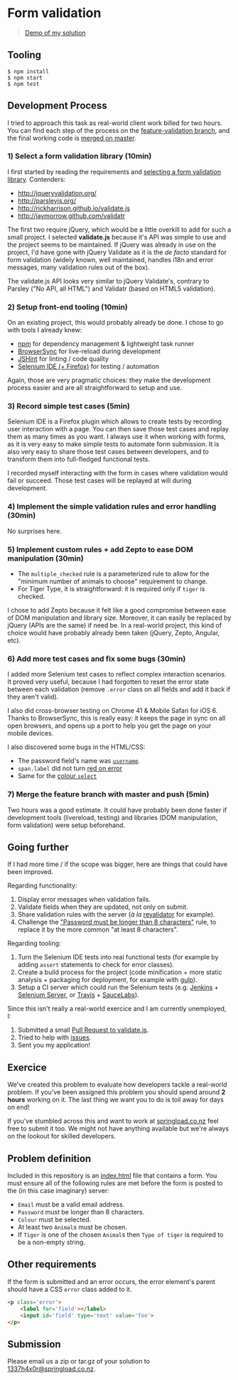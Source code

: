 Form validation
=======================

>[Demo of my solution](https://rawgit.com/ThibWeb/form-validation-problem/master/index.html)

## Tooling

~~~
$ npm install
$ npm start
$ npm test
~~~

## Development Process

I tried to approach this task as real-world client work billed for two hours. You can find each step of the process on the [feature-validation branch](https://github.com/ThibWeb/form-validation-problem/commits/feature-validation), and the final working code is [merged on master](https://rawgit.com/ThibWeb/form-validation-problem/master/index.html).

### 1) Select a form validation library (10min)

I first started by reading the requirements and [selecting a form validation library](https://www.javascripting.com/search?q=valid). Contenders:

- http://jqueryvalidation.org/
- http://parsleyjs.org/
- http://rickharrison.github.io/validate.js
- http://jaymorrow.github.com/validatr

The first two require jQuery, which would be a little overkill to add for such a small project. I selected __validate.js__ because it's API was simple to use and the project seems to be maintained. If jQuery was already in use on the project, I'd have gone with jQuery Validate as it is the _de facto_ standard for form validation (widely known, well maintained, handles i18n and error messages, many validation rules out of the box).

The validate.js API looks very similar to jQuery Validate's, contrary to Parsley ("No API, all HTML") and Validatr (based on HTML5 validation).

### 2) Setup front-end tooling (10min)

On an existing project, this would probably already be done. I chose to go with tools I already knew:

- [npm](http://npmjs.com/) for dependency management & lightweight task runner
- [BrowserSync](http://www.browsersync.io/) for live-reload during development
- [JSHint](http://jshint.com/) for linting / code quality
- [Selenium IDE (+ Firefox)](http://www.seleniumhq.org/projects/ide/) for testing / automation

Again, those are very pragmatic choices: they make the development process easier and are all straightforward to setup and use.

### 3) Record simple test cases (5min)

Selenium IDE is a Firefox plugin which allows to create tests by recording user interaction with a page. You can then save those test cases and replay them as many times as you want. I always use it when working with forms, as it is very easy to make simple tests to automate form submission. It is also very easy to share those test cases between developers, and to transform them into full-fledged functional tests.

I recorded myself interacting with the form in cases where validation would fail or succeed. Those test cases will be replayed at will during development.

### 4) Implement the simple validation rules and error handling (30min)

No surprises here.

### 5) Implement custom rules + add Zepto to ease DOM manipulation (30min)

- The `multiple_checked` rule is a parameterized rule to allow for the "minimum number of animals to choose" requirement to change.
- For Tiger Type, it is straightforward: it is required only if `tiger` is checked.

I chose to add Zepto because it felt like a good compromise between ease of DOM manipulation and library size. Moreover, it can easily be replaced by jQuery (APIs are the same) if need be. In a real-world project, this kind of choice would have probably already been taken (jQuery, Zepto, Angular, etc).

### 6) Add more test cases and fix some bugs (30min)

I added more Selenium test cases to reflect complex interaction scenarios. It proved very useful, because I had forgotten to reset the error state between each validation (remove `.error` class on all fields and add it back if they aren't valid).

I also did cross-browser testing on Chrome 41 & Mobile Safari for iOS 6. Thanks to BrowserSync, this is really easy: it keeps the page in sync on all open browsers, and opens up a port to help you get the page on your mobile devices.

I also discovered some bugs in the HTML/CSS:

- The password field's name was [`username`](https://github.com/springload/form-validation-problem/blob/f0b377821184bdd8bca3d742f9ed17f9d0334266/index.html#L166).
- `span.label` did not turn [red on error](https://github.com/springload/form-validation-problem/blob/f0b377821184bdd8bca3d742f9ed17f9d0334266/index.html#L140)
- Same for the [colour `select`](https://github.com/springload/form-validation-problem/blob/f0b377821184bdd8bca3d742f9ed17f9d0334266/index.html#L144)

### 7) Merge the feature branch with master and push (5min)

Two hours was a good estimate. It could have probably been done faster if development tools (livereload, testing) and libraries (DOM manipulation, form validation) were setup beforehand.

## Going further

If I had more time / if the scope was bigger, here are things that could have been improved.

Regarding functionality:

1. Display error messages when validation fails.
2. Validate fields when they are updated, not only on submit.
3. Share validation rules with the server (_à la_ [revalidator](https://github.com/flatiron/revalidator) for example).
4. Challenge the ["Password must be longer than 8 characters"](https://github.com/springload/form-validation-problem/blame/master/README.md#L11) rule, to replace it by the more common "at least 8 characters".

Regarding tooling:

1. Turn the Selenium IDE tests into real functional tests (for example by adding `assert` statements to check for error classes).
2. Create a build process for the project (code minification + more static analysis + packaging for deployment, for example with [gulp](http://gulpjs.com/)).
3. Setup a CI server which could run the Selenium tests (e.g. [Jenkins](http://jenkins-ci.org/) + [Selenium Server](http://seleniumhq.org/), or [Travis](https://travis-ci.org/) + [SauceLabs](https://saucelabs.com/)).

Since this isn't really a real-world exercice and I am currently unemployed, I:

1. Submitted a small [Pull Request to validate.js](https://github.com/rickharrison/validate.js/pull/127).
2. Tried to help with [issues](https://github.com/rickharrison/validate.js/issues/123).
3. Sent you my application!

## Exercice

We've created this problem to evaluate how developers tackle a real-world problem. If you've been assigned this problem you should spend around **2 hours** working on it. The last thing we want you to do is toil away for days on end!

If you've stumbled across this and want to work at [springload.co.nz](http://springload.co.nz) feel free to submit it too. We might not have anything available but we're always on the lookout for skilled developers.

## Problem definition
Included in this repository is an [index.html](https://raw.githubusercontent.com/springload/form-validation-problem/master/index.html) file that contains a form. You must ensure all of the following rules are met before the form is posted to the (in this case imaginary) server:

* `Email` must be a valid email address.
* `Password` must be longer than 8 characters.
* `Colour` must be selected.
* At least two `Animal`s must be chosen.
* If `Tiger` is one of the chosen `Animal`s then `Type of tiger` is required to be a non-empty string.

## Other requirements
If the form is submitted and an error occurs, the error element's parent should have a CSS `error` class added to it.
```html
<p class='error'>
    <label for='field'></label>
    <input id='field' type='text' value='foo'>
</p>
```

## Submission
Please email us a zip or tar.gz of your solution to 1337h4x0r@springload.co.nz.
